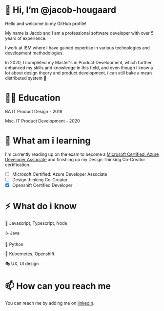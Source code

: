 # 👋 Hi, I’m @jacob-hougaard
Hello and welcome to my GitHub profile! 

My name is Jacob and I am a professional software developer with over 5 years of experience. 

I work at IBM where I have gained expertise in various technologies and development methodologies. 

In 2020, I completed my Master's in Product Development, which further enhanced my skills and knowledge in this field, and even though i know a lot about design theory and product development, i can still bake a mean distributed system 💪

# 👨‍🎓 Education
BA IT Product Design - 2018

Msc. IT Product Development - 2020

# 🌱 What am i learning
I'm currently reading up on the exam to become a [Microsoft Certified: Azure Developer Associate](https://learn.microsoft.com/en-us/certifications/azure-developer/) and finishing up my Design Thinking Co-Creator certification.

- [ ] Microsoft Certified: Azure Developer Associate
- [ ] Design thinking Co-Creator
- [X] Openshift Certified Developer 

# ⚡ What do i know
🤠 Javascript, Typescript, Node 

☕ Java

🐍 Python

🚀 Kubernetes, Openshift.

🎭 UX, UI design

# 📫 How can you reach me
You can reach me by adding me on [linkedIn](https://www.linkedin.com/in/jacob-hougaard-bennedsen). 
